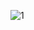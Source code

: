 ![1](https://user-images.githubusercontent.com/86432393/204694409-af391d5a-89d3-43b2-895d-9579d21bf1f3.png)